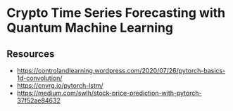 # Crypto Time Series Forecasting with Quantum Machine Learning


## Resources
* https://controlandlearning.wordpress.com/2020/07/26/pytorch-basics-1d-convolution/
* https://cnvrg.io/pytorch-lstm/
* https://medium.com/swlh/stock-price-prediction-with-pytorch-37f52ae84632